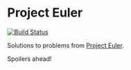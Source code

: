 # Project Euler

[![Build Status](https://travis-ci.org/travis-ci/docs-travis-ci-com.svg?branch=master)](https://travis-ci.org/chingc/Project-Euler)

Solutions to problems from [Project Euler](https://projecteuler.net/).

Spoilers ahead!
